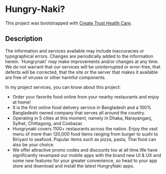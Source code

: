 # Hungry-Naki?

This project was bootstrapped with [Create Trust Health Care](https://hungrynaki-f2c05.web.app/).

## Description
The information and services available may include inaccuracies or typographical errors. Changes are periodically added to the information herein. 'Hungrynaki' may make improvements and/or changes at any time. We do not warrant that our services will be uninterrupted or error-free, that defects will be corrected, that the site or the server that makes it available are free of viruses or other harmful components. 


In my project services, you can know about this project:

<ul>
<li>Order your favorite food online from your nearby restaurants and enjoy at home!</li>
<li>It is the first online food delivery service in Bangladesh and a 100% Bangladeshi owned company that serves all around the country.</li>
<li>Operating in 5 cities at this moment, namely in Dhaka, Narayanganj, Sylhet, Chittagong, and Coxbazar.</li>
<li>Hungrynaki covers 1100+ restaurants across the nation.
Enjoy the vast menu of more than 120,000 food items ranging from burger to sushi to Biriyani to seafood. Popular items such as pizza, pasta, Thai food can also be your choice.</li>
<li>We offer attractive promo codes and discounts too at all time.We have significantly revamped our mobile apps with the brand new UI & UX and some new features for your greater convenience, so head to your app store and download and install the latest HungryNaki apps.</li>
</ul>